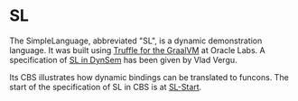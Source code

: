 SL
==

The SimpleLanguage, abbreviated "SL", is a dynamic demonstration language.
It was built using [Truffle for the GraalVM] at Oracle Labs.
A specification of [SL in DynSem] has been given by Vlad Vergu.

Its CBS illustrates how dynamic bindings can be translated to funcons.
The start of the specification of SL in CBS is at [SL-Start].


[Truffle for the GraalVM]: https://github.com/graalvm/simplelanguage

[SL in DynSem]: https://github.com/MetaBorgCube/metaborg-sl/

[SL-Start]: SL-cbs/SL/SL-Start/index.html

